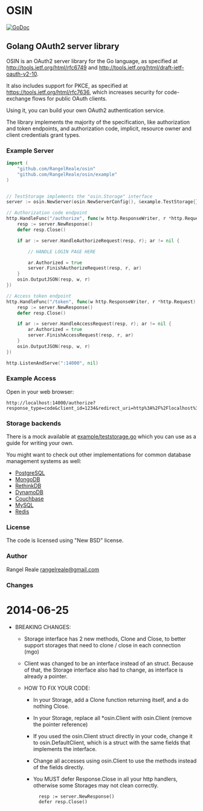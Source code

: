 OSIN
====

[![GoDoc](https://godoc.org/github.com/RangelReale/osin?status.svg)](https://godoc.org/github.com/RangelReale/osin)


Golang OAuth2 server library
----------------------------

OSIN is an OAuth2 server library for the Go language, as specified at
http://tools.ietf.org/html/rfc6749 and http://tools.ietf.org/html/draft-ietf-oauth-v2-10.

It also includes support for PKCE, as specified at https://tools.ietf.org/html/rfc7636,
which increases security for code-exchange flows for public OAuth clients.

Using it, you can build your own OAuth2 authentication service.

The library implements the majority of the specification, like authorization and token endpoints, and authorization code, implicit, resource owner and client credentials grant types.

### Example Server

````go
import (
	"github.com/RangelReale/osin"
	"github.com/RangelReale/osin/example" 
)


// TestStorage implements the "osin.Storage" interface
server := osin.NewServer(osin.NewServerConfig(), &example.TestStorage{})

// Authorization code endpoint
http.HandleFunc("/authorize", func(w http.ResponseWriter, r *http.Request) {
	resp := server.NewResponse()
	defer resp.Close()

	if ar := server.HandleAuthorizeRequest(resp, r); ar != nil {

		// HANDLE LOGIN PAGE HERE

		ar.Authorized = true
		server.FinishAuthorizeRequest(resp, r, ar)
	}
	osin.OutputJSON(resp, w, r)
})

// Access token endpoint
http.HandleFunc("/token", func(w http.ResponseWriter, r *http.Request) {
	resp := server.NewResponse()
	defer resp.Close()

	if ar := server.HandleAccessRequest(resp, r); ar != nil {
		ar.Authorized = true
		server.FinishAccessRequest(resp, r, ar)
	}
	osin.OutputJSON(resp, w, r)
})

http.ListenAndServe(":14000", nil)
````

### Example Access

Open in your web browser:

````
http://localhost:14000/authorize?response_type=code&client_id=1234&redirect_uri=http%3A%2F%2Flocalhost%3A14000%2Fappauth%2Fcode
````

### Storage backends

There is a mock available at [example/teststorage.go](/example/teststorage.go) which you can use as a guide for writing your own.  

You might want to check out other implementations for common database management systems as well:

* [PostgreSQL](https://github.com/ory-am/osin-storage)
* [MongoDB](https://github.com/martint17r/osin-mongo-storage)
* [RethinkDB](https://github.com/ahmet/osin-rethinkdb)
* [DynamoDB](https://github.com/uniplaces/osin-dynamodb)
* [Couchbase](https://github.com/elgris/osin-couchbase-storage)
* [MySQL](https://github.com/felipeweb/osin-mysql)
* [Redis](https://github.com/ShaleApps/osinredis)

### License

The code is licensed using "New BSD" license.

### Author

Rangel Reale
rangelreale@gmail.com

### Changes

2014-06-25
==========
* BREAKING CHANGES:
	- Storage interface has 2 new methods, Clone and Close, to better support storages
	  that need to clone / close in each connection (mgo)
	- Client was changed to be an interface instead of an struct. Because of that,
	  the Storage interface also had to change, as interface is already a pointer.

	- HOW TO FIX YOUR CODE:
		+ In your Storage, add a Clone function returning itself, and a do nothing Close.
		+ In your Storage, replace all *osin.Client with osin.Client (remove the pointer reference)
		+ If you used the osin.Client struct directly in your code, change it to osin.DefaultClient,
		  which is a struct with the same fields that implements the interface.
		+ Change all accesses using osin.Client to use the methods instead of the fields directly.
		+ You MUST defer Response.Close in all your http handlers, otherwise some
		  Storages may not clean correctly.

				resp := server.NewResponse()
				defer resp.Close()
